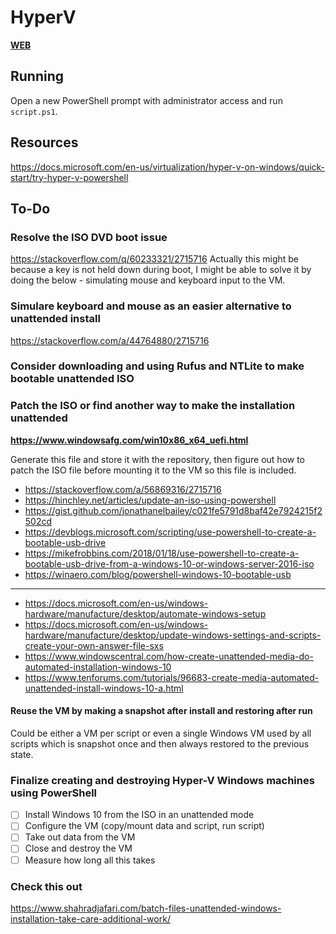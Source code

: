 # HyperV

[**WEB**](https://tomashubelbauer.github.io/hyperv)

## Running

Open a new PowerShell prompt with administrator access and run `script.ps1`.

## Resources

https://docs.microsoft.com/en-us/virtualization/hyper-v-on-windows/quick-start/try-hyper-v-powershell

## To-Do

### Resolve the ISO DVD boot issue

https://stackoverflow.com/q/60233321/2715716
Actually this might be because a key is not held down during boot, I might be
able to solve it by doing the below - simulating mouse and keyboard input to the
VM.

### Simulare keyboard and mouse as an easier alternative to unattended install

https://stackoverflow.com/a/44764880/2715716

### Consider downloading and using Rufus and NTLite to make bootable unattended ISO

### Patch the ISO or find another way to make the installation unattended

**https://www.windowsafg.com/win10x86_x64_uefi.html**

Generate this file and store it with the repository, then figure out how to patch
the ISO file before mounting it to the VM so this file is included.

- https://stackoverflow.com/a/56869316/2715716
- https://hinchley.net/articles/update-an-iso-using-powershell
- https://gist.github.com/jonathanelbailey/c021fe5791d8baf42e7924215f2502cd
- https://devblogs.microsoft.com/scripting/use-powershell-to-create-a-bootable-usb-drive
- https://mikefrobbins.com/2018/01/18/use-powershell-to-create-a-bootable-usb-drive-from-a-windows-10-or-windows-server-2016-iso
- https://winaero.com/blog/powershell-windows-10-bootable-usb

---

- https://docs.microsoft.com/en-us/windows-hardware/manufacture/desktop/automate-windows-setup
- https://docs.microsoft.com/en-us/windows-hardware/manufacture/desktop/update-windows-settings-and-scripts-create-your-own-answer-file-sxs
- https://www.windowscentral.com/how-create-unattended-media-do-automated-installation-windows-10
- https://www.tenforums.com/tutorials/96683-create-media-automated-unattended-install-windows-10-a.html

#### Reuse the VM by making a snapshot after install and restoring after run

Could be either a VM per script or even a single Windows VM used by all scripts
which is snapshot once and then always restored to the previous state.

### Finalize creating and destroying Hyper-V Windows machines using PowerShell

- [ ] Install Windows 10 from the ISO in an unattended mode
- [ ] Configure the VM (copy/mount data and script, run script)
- [ ] Take out data from the VM
- [ ] Close and destroy the VM
- [ ] Measure how long all this takes

### Check this out

https://www.shahradjafari.com/batch-files-unattended-windows-installation-take-care-additional-work/
